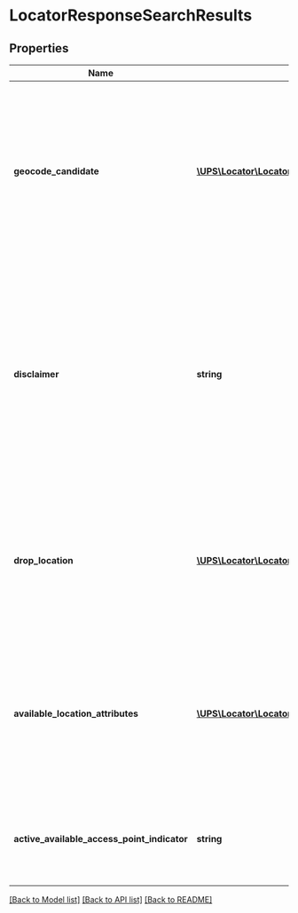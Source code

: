# LocatorResponseSearchResults

## Properties
Name | Type | Description | Notes
------------ | ------------- | ------------- | -------------
**geocode_candidate** | [**\UPS\Locator\Locator\SearchResultsGeocodeCandidate[]**](SearchResultsGeocodeCandidate.md) | If the origin address provided in the location request document does not have a match, a list of candidate addresses, geocodes and optionally a landmark will be returned.  **NOTE:** For versions &gt;&#x3D; v3, this element will always be returned as an array. For requests using version &#x3D; v1 and v2, this element will be returned as an array if there is more than one object and a single object if there is only 1. | [optional] 
**disclaimer** | **string** | Disclaimer. In the event the user requested Ground and Air service types and the maximum UPS locations list size has not been met, the list of locations will continue with locations that provide either ground or air within the search radius.   The disclaimer will note this deviation from the requested search criteria. The disclaimer is also the location where the user will receive information regarding a one-time pickup option if the first location is greater than 20 miles from the origin. | [optional] 
**drop_location** | [**\UPS\Locator\Locator\SearchResultsDropLocation[]**](SearchResultsDropLocation.md) | When a location request is submitted with a valid origin address, UPS locations will be returned.  **NOTE:** For versions &gt;&#x3D; v2, this element will always be returned as an array. For requests using version &#x3D; v1, this element will be returned as an array if there is more than one object and a single object if there is only 1. | [optional] 
**available_location_attributes** | [**\UPS\Locator\Locator\SearchResultsAvailableLocationAttributes[]**](SearchResultsAvailableLocationAttributes.md) | This container contains the information about the currently existing Retail Locations or Additional Services or Program types.  **NOTE:** For versions &gt;&#x3D; v2, this element will always be returned as an array. For requests using version &#x3D; v1, this element will be returned as an array if there is more than one object and a single object if there is only 1. | [optional] 
**active_available_access_point_indicator** | **string** | Indicates whether the country or territory has AccessPoints or not.   This tag is populated in the Response only if tag \&quot;ExistIndicator\&quot; was present in the Locator request. | [optional] 

[[Back to Model list]](../../README.md#documentation-for-models) [[Back to API list]](../../README.md#documentation-for-api-endpoints) [[Back to README]](../../README.md)

